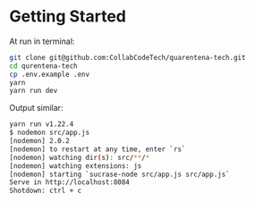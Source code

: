 # Getting Started

At run in terminal:

```bash
git clone git@github.com:CollabCodeTech/quarentena-tech.git
cd qurentena-tech
cp .env.example .env
yarn
yarn run dev
```

Output similar:

```bash
yarn run v1.22.4
$ nodemon src/app.js
[nodemon] 2.0.2
[nodemon] to restart at any time, enter `rs`
[nodemon] watching dir(s): src/**/*
[nodemon] watching extensions: js
[nodemon] starting `sucrase-node src/app.js src/app.js`
Serve in http://localhost:8084
Shotdown: ctrl + c
```
